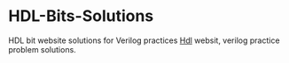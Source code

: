 # HDL-Bits-Solutions
HDL bit website solutions for Verilog practices
[Hdl](https://hdlbits.01xz.net/wiki/Problem_sets) websit, verilog practice problem solutions.
